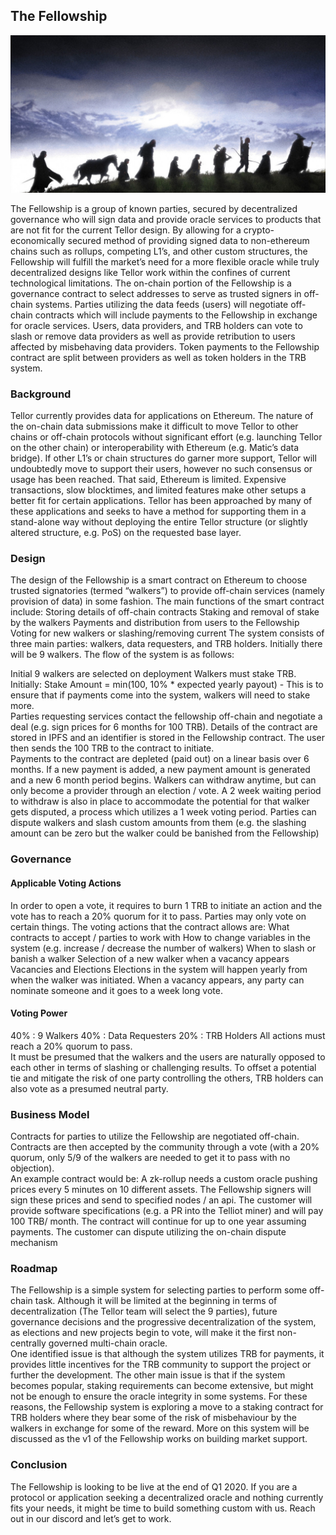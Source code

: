 ## The Fellowship

<img src="./public/fellowship.png">

The Fellowship is a group of known parties, secured by decentralized governance who will sign data and provide oracle services to products that are not fit for the current Tellor design.  By allowing for a crypto-economically secured method of providing signed data to non-ethereum chains such as rollups, competing L1’s, and other custom structures, the Fellowship will fulfill the market’s need for a more flexible oracle while truly decentralized designs like Tellor work within the confines of current technological limitations. 
The on-chain portion of the Fellowship is a governance contract to select addresses to serve as trusted signers in off-chain systems.  Parties utilizing the data feeds (users) will negotiate off-chain contracts which will include payments to the Fellowship in exchange for oracle services.  Users, data providers, and TRB holders can vote to slash or remove data providers as well as provide retribution to users affected by misbehaving data providers.  Token payments to the Fellowship contract are split between providers as well as token holders in the TRB system. 

### Background

Tellor currently provides data for applications on Ethereum.  The nature of the on-chain data submissions make it difficult to move Tellor to other chains or off-chain protocols without significant effort (e.g. launching Tellor on the other chain) or interoperability with Ethereum (e.g. Matic’s data bridge).  If other L1’s or chain structures do garner more support, Tellor will undoubtedly move to support their users, however no such consensus or usage has been reached.  That said, Ethereum is limited.  Expensive transactions, slow blocktimes, and limited features make other setups a better fit for certain applications.  Tellor has been approached by many of these applications and seeks to have a method for supporting them in a stand-alone way without deploying the entire Tellor structure (or slightly altered structure, e.g. PoS) on the requested base layer. 

### Design

The design of the Fellowship is a smart contract on Ethereum to choose trusted signatories (termed “walkers”) to provide off-chain services (namely provision of data) in some fashion.  The main functions of the smart contract include: 
Storing details of off-chain contracts
Staking and removal of stake by the walkers
Payments and distribution from users to the Fellowship
Voting for new walkers or slashing/removing current
The system consists of three main parties: walkers, data requesters, and TRB holders. Initially there will be 9 walkers.  The flow of the system is as follows:

Initial 9 walkers are selected on deployment
Walkers must stake TRB.  Initially:
Stake Amount = min(100, 10% * expected yearly payout) - This is to ensure that if payments come into the system, walkers will need to stake more.  
Parties requesting services contact the fellowship off-chain and negotiate a deal (e.g. sign prices for 6 months for 100 TRB).  Details of the contract are stored in IPFS and an identifier is stored in the Fellowship contract. The user then sends the 100 TRB to the contract to initiate.  
Payments to the contract are depleted (paid out) on a linear basis over 6 months.  If a new payment is added, a new payment amount is generated and a new 6 month period begins. 
Walkers can withdraw anytime, but can only become a provider through an election / vote.  A 2 week waiting period to withdraw is also in place to accommodate the potential for that walker gets disputed, a process which utilizes a 1 week voting period.
Parties can dispute walkers and slash custom amounts from them (e.g. the slashing amount can be zero but the walker could be banished from the Fellowship)

### Governance


#### Applicable Voting Actions
In order to open a vote, it requires to burn 1 TRB to initiate an action and the vote has to reach a 20% quorum for it to pass. Parties may only vote on certain things. The voting actions that the contract allows are:
What contracts to accept / parties to work with
How to change variables in the system (e.g. increase / decrease the number of walkers)
When to slash or banish a walker
Selection of a new walker when a vacancy appears
Vacancies and Elections
Elections in the system will happen yearly from when the walker was initiated.  When a vacancy appears, any party can nominate someone and it goes to a week long vote.

#### Voting Power
40% : 9 Walkers
40% : Data Requesters
20% : TRB Holders
All actions must reach a 20% quorum to pass.  
 It must be presumed that the walkers and the users are naturally opposed to each other in terms of slashing or challenging results.  To offset a potential tie and mitigate the risk of one party  controlling the others, TRB holders can also vote as a presumed neutral party. 

### Business Model

Contracts for parties to utilize the Fellowship are negotiated off-chain.  Contracts are then accepted by the community through a vote (with a 20% quorum, only 5/9 of the walkers are needed to get it to pass with no objection).  
An example contract would be:
A zk-rollup needs a custom oracle pushing prices every 5 minutes on 10 different assets.  The Fellowship signers will sign these prices and send to specified nodes / an api.  The customer will provide software specifications (e.g. a PR into the Telliot miner) and will pay 100 TRB/ month. 
The contract will continue for up to one year assuming payments. 
The customer can dispute utilizing the on-chain dispute mechanism

### Roadmap

The Fellowship is a simple system for selecting parties to perform some off-chain task.  Although it will be limited at the beginning in terms of decentralization (The Tellor team will select the 9 parties), future governance decisions and the progressive decentralization of the system, as elections and new projects begin to vote, will make it the first non-centrally governed multi-chain oracle.  
One identified issue is that although the system utilizes TRB for payments, it provides little incentives for the TRB community to support the project or further the development.  The other main issue is that if the system becomes popular, staking requirements can become extensive, but might not be enough to ensure the oracle integrity in some systems.  For these reasons, the Fellowship system is exploring a move to a staking contract for TRB holders where they bear some of the risk of misbehaviour by the walkers in exchange for some of the reward.  More on this system will be discussed as the v1 of the Fellowship works on building market support. 

### Conclusion
The Fellowship is looking to be live at the end of Q1 2020.  If you are a protocol or application seeking a decentralized oracle and nothing currently fits your needs, it might be time to build something custom with us. Reach out in our discord and let’s get to work. 

